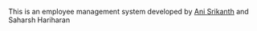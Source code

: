 This is an employee management system developed by [Ani Srikanth](http://animanny.com) and Saharsh Hariharan
